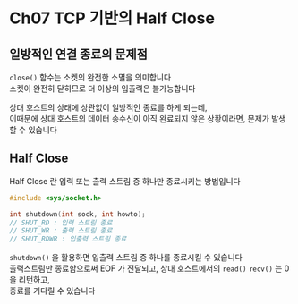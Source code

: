 # Ch07 TCP 기반의 Half Close

## 일방적인 연결 종료의 문제점

`close()` 함수는 소켓의 완전한 소멸을 의미합니다\
소켓이 완전히 닫히므로 더 이상의 입출력은 불가능합니다

상대 호스트의 상태에 상관없이 일방적인 종료를 하게 되는데,\
이때문에 상대 호스트의 데이터 송수신이 아직 완료되지 않은 상황이라면, 문제가 발생 할 수 있습니다



## Half Close

Half Close 란 입력 또는 출력 스트림 중 하나만 종료시키는 방법입니다

```c
#include <sys/socket.h>

int shutdown(int sock, int howto);
// SHUT_RD : 입력 스트림 종료
// SHUT_WR : 출력 스트림 종료
// SHUT_RDWR : 입출력 스트림 종료
```

`shutdown()` 을 활용하면 입출력 스트림 중 하나를 종료시킬 수 있습니다\
출력스트림만 종료함으로써 EOF 가 전달되고, 상대 호스트에서의 `read()` `recv()` 는 0을 리턴하고,\
종료를 기다릴 수 있습니다



